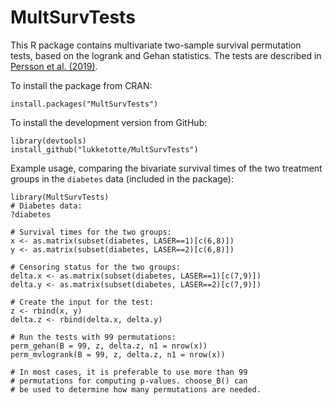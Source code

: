 # MultSurvTests
This R package contains multivariate two-sample survival permutation tests, based on the logrank and Gehan statistics. The tests are described in [Persson et al. (2019)](https://onlinelibrary.wiley.com/doi/abs/10.1002/pst.1938).

To install the package from CRAN:

```
install.packages("MultSurvTests")
```

To install the development version from GitHub:

```
library(devtools)
install_github("lukketotte/MultSurvTests")
```

Example usage, comparing the bivariate survival times of the two treatment groups in the `diabetes` data (included in the package):

```
library(MultSurvTests)
# Diabetes data:
?diabetes

# Survival times for the two groups:
x <- as.matrix(subset(diabetes, LASER==1)[c(6,8)])
y <- as.matrix(subset(diabetes, LASER==2)[c(6,8)])

# Censoring status for the two groups:
delta.x <- as.matrix(subset(diabetes, LASER==1)[c(7,9)])
delta.y <- as.matrix(subset(diabetes, LASER==2)[c(7,9)])

# Create the input for the test:
z <- rbind(x, y)
delta.z <- rbind(delta.x, delta.y)

# Run the tests with 99 permutations:
perm_gehan(B = 99, z, delta.z, n1 = nrow(x))
perm_mvlogrank(B = 99, z, delta.z, n1 = nrow(x))

# In most cases, it is preferable to use more than 99
# permutations for computing p-values. choose_B() can
# be used to determine how many permutations are needed.
```
